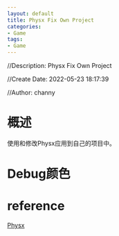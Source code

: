 ```yaml
---
layout: default
title: Physx Fix Own Project
categories:
- Game
tags:
- Game
---
```

//Description: Physx Fix Own Project

//Create Date: 2022-05-23 18:17:39

//Author: channy

# 概述 
使用和修改Physx应用到自己的项目中。

# Debug颜色

# reference
[Physx](https://github.com/NVIDIAGameWorks/PhysX)